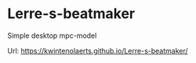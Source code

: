 # Lerre-s-beatmaker
Simple desktop mpc-model

Url: https://kwintenolaerts.github.io/Lerre-s-beatmaker/

